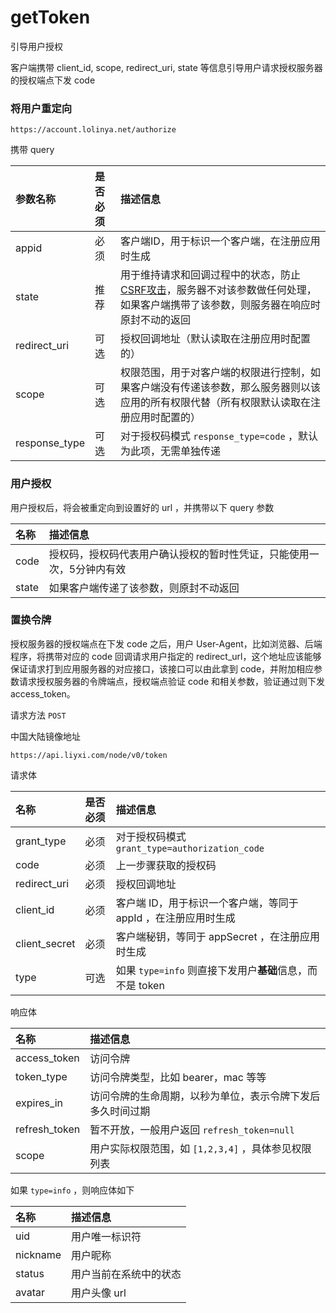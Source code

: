 # getToken

引导用户授权

客户端携带 client_id, scope, redirect_uri, state 等信息引导用户请求授权服务器的授权端点下发 code

### 将用户重定向

```
https://account.lolinya.net/authorize
```

携带 query

| 参数名称      | 是否必须 | 描述信息                                                     |
| :------------ | :------- | :----------------------------------------------------------- |
| appid         | 必须     | 客户端ID，用于标识一个客户端，在注册应用时生成               |
| state         | 推荐     | 用于维持请求和回调过程中的状态，防止[CSRF攻击](https://zh.wikipedia.org/wiki/跨站请求伪造)，服务器不对该参数做任何处理，如果客户端携带了该参数，则服务器在响应时原封不动的返回 |
| redirect_uri  | 可选     | 授权回调地址（默认读取在注册应用时配置的）                   |
| scope         | 可选     | 权限范围，用于对客户端的权限进行控制，如果客户端没有传递该参数，那么服务器则以该应用的所有权限代替（所有权限默认读取在注册应用时配置的） |
| response_type | 可选     | 对于授权码模式 `response_type=code` ，默认为此项，无需单独传递 |

### 用户授权

用户授权后，将会被重定向到设置好的 url ，并携带以下 query 参数

| 名称  | 描述信息                                                     |
| :---- | :----------------------------------------------------------- |
| code  | 授权码，授权码代表用户确认授权的暂时性凭证，只能使用一次，5分钟内有效 |
| state | 如果客户端传递了该参数，则原封不动返回                       |

### 置换令牌

授权服务器的授权端点在下发 code 之后，用户 User-Agent，比如浏览器、后端程序，将携带对应的 code 回调请求用户指定的 redirect_url，这个地址应该能够保证请求打到应用服务器的对应接口，该接口可以由此拿到 code，并附加相应参数请求授权服务器的令牌端点，授权端点验证 code 和相关参数，验证通过则下发 access_token。

请求方法 `POST`

中国大陆镜像地址

```
https://api.liyxi.com/node/v0/token
```

请求体

| 名称          | 是否必须 | 描述信息                                                     |
| :------------ | :------- | :----------------------------------------------------------- |
| grant_type    | 必须     | 对于授权码模式 `grant_type=authorization_code`               |
| code          | 必须     | 上一步骤获取的授权码                                         |
| redirect_uri  | 必须     | 授权回调地址                                                 |
| client_id     | 必须     | 客户端 ID，用于标识一个客户端，等同于 appId ，在注册应用时生成 |
| client_secret | 必须     | 客户端秘钥，等同于 appSecret ，在注册应用时生成              |
| type          | 可选     | 如果 `type=info` 则直接下发用户**基础**信息，而不是 token    |

响应体

| 名称          | 描述信息                                                   |
| :------------ | :--------------------------------------------------------- |
| access_token  | 访问令牌                                                   |
| token_type    | 访问令牌类型，比如 bearer，mac 等等                        |
| expires_in    | 访问令牌的生命周期，以秒为单位，表示令牌下发后多久时间过期 |
| refresh_token | 暂不开放，一般用户返回 `refresh_token=null`                |
| scope         | 用户实际权限范围，如 `[1,2,3,4]` ，具体参见权限列表        |

如果 `type=info` ，则响应体如下

| 名称     | 描述信息               |
| :------- | :--------------------- |
| uid      | 用户唯一标识符         |
| nickname | 用户昵称               |
| status   | 用户当前在系统中的状态 |
| avatar   | 用户头像 url           |
